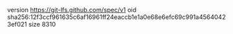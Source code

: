 version https://git-lfs.github.com/spec/v1
oid sha256:12f3ccf961635c6af16961ff24eaccb1e1a0e68e6efc69c991a45640423ef021
size 8310
